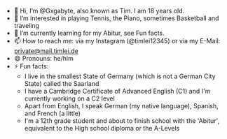 - 👋 Hi, I’m @Gxgabyte, also known as Tim. I am 18 years old.
- 👀 I’m interested in playing Tennis, the Piano, sometimes Basketball and traveling
- 🌱 I’m currently learning for my Abitur, see Fun facts.
- 📫 How to reach me: via my Instagram (@timlei12345) or via my E-Mail: private@mail.timlei.de
- 😄 Pronouns: he/him
- ⚡ Fun facts:
  - I live in the smallest State of Germany (which is not a German City State) called the Saarland
  - I have a Cambridge Certificate of Advanced English (C1) and I'm currently working on a C2 level
  - Apart from English, I speak German (my native language), Spanish, and French (a little)
  - I'm a 12th grade student and about to finish school with the 'Abitur', equivalent to the High school diploma or the A-Levels

<!---
Gxgabyte/Gxgabyte is a ✨ special ✨ repository because its `README.md` (this file) appears on your GitHub profile.
You can click the Preview link to take a look at your changes.
--->
